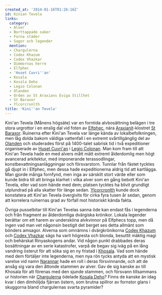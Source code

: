 ```yaml
---
created_at: '2014-01-16T01:26:16Z'
id: Kinian Tevela
links:
  category:
  - Alver
  - Borttappade saker
  - Forna städer
  - Sagor och legender
  mention:
  - Chargulerna
  - Codex Khazum
  - Codex Vhazkar
  - Dimmornas herre
  - Elfphec
  - 'Huset Cuvri''an'
  - Kosala
  - Kosala Deho
  - Legio Colonan
  - Olanden
  - Orden av St Araxians Eviga Stillhet
  - St Baraxor
  - Ylcorcronlth
title: 'Kini''an Tevela'
---
```


Kini'an Tevela (Månens högsäte) var en forntida alvbosättning belägen i tre stora urgrottor i en
enslig dal vid foten av [Elfphec], nära [Araxianit]-klostret [St Baraxor]. Ruinerna efter Kini'an
Tevela var länge kända av lokalbefolkningen, men låg dolda bakom väldiga vattenfall i en extremt
svårtillgänglig del av [Olanden] och studerades först på 1400-talet sabrisk tid i två expeditioner
organiserade av [Huset Cuvri'an] i [Legio Colonan]. Man kom fram till att Kini'an Tevela hade en med
alvers mått mätt extremt ålderdomlig men högt avancerad arkitektur, med imponerande terassodlingar,
konstbevattningsanläggningar och försvarstorn. Tunnlar från fästet tycktes gå djupt in i Elfphec,
men dessa hade expeditionerna aldrig tid att kartlägga. Man gjorde många fornfynd, men inga av
särskilt stort värde eller som kunde bidra till att bringa klarhet i vilka alver som en gång bebott
Kini'an Tevela, eller vad som hände med dem; platsen tycktes ha blivit grundligt utplundrad på alla
skatter för länge sedan. [Ylcorcronlth] kunde dock konstatera att Kini'an Tevela övergivits för
cirka fyra tusen år sedan, genom att korrelera ruinernas grad av förfall mot historiskt kända fakta.

Övriga pusselbitar till Kini'an Tevelas sanna öde kan endast fås i legenderna och från fragment av
ålderdomliga dvärgiska krönikor. Lokala legender berättar om ett harem av undersköna alvkvinnor på
Elfphecs topp, men då ingen vad man vet någonsin bestigit det berget ses detta allmänt som bönders
amsagor. Alverna som omnämns i dvärgkrönikorna [Codex Khazum] och [Codex Vhazkar] sägs ha varit
högresta och blonda, besuttit mäktig magi och behärskat Rinyaskogens andar. Vid någon punkt
drabbades deras bosättningar av en serie katastrofer, varpå de begav sig iväg på en lång vandring
österut för att söka sig en ny fristad i [Khosala]. Vad som hände med dem förtäljer inte legenderna,
men nya rön tycks antyda att en mystisk varelse vid namn [Narannar] hade en roll i deras
försvinnande, och att de ansåg sig vara den åttonde stammen av alver. Gav de sig kanske av till
Khosala för att förenas med den sjunde stammen, och försvann tillsammans ur historien när
[Chargulerna] ödelade [Kosala Deho]? Finns de kanske än idag kvar i den dimhöljda fjärran östern,
som brutna spillror av fornstor glans i skuggorna bland chargulernas svarta pyramider?

  [Elfphec]: Elfphec
  [Araxianit]: Orden_av_St_Araxians_Eviga_Stillhet
  [St Baraxor]: St_Baraxor
  [Olanden]: Olanden
  [Huset Cuvri'an]: Huset_Cuvrian
  [Legio Colonan]: Legio_Colonan
  [Ylcorcronlth]: Ylcorcronlth
  [Codex Khazum]: Codex_Khazum
  [Codex Vhazkar]: Codex_Vhazkar
  [Khosala]: Kosala
  [Narannar]: Dimmornas_herre
  [Chargulerna]: Chargulerna
  [Kosala Deho]: Kosala_Deho
